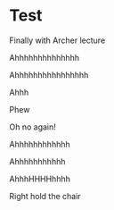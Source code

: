 # Test
Finally with Archer lecture

Ahhhhhhhhhhhhhh

Ahhhhhhhhhhhhhhhh

Ahhh

Phew

Oh no again!

Ahhhhhhhhhhhh

Ahhhhhhhhhhh

AhhhHHHHhhhh

Right hold the chair
